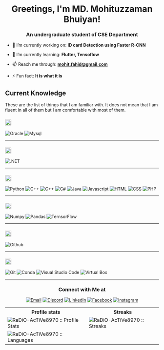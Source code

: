 <!-- <img align="center" alt="Coding" width="850" height='300' src="https://user-images.githubusercontent.com/28063426/186977443-843ee608-5931-43b1-a95c-e9d63e677b2b.gif"> -->


<h1 align="center">Greetings, I'm MD. Mohituzzaman Bhuiyan!</h1>
<h3 align="center">An undergraduate student of CSE Department</h3>


<!-- <p align="left"> <img src="https://komarev.com/ghpvc/?username=def4lt-303&label=Profile%20views&color=0e75b6&style=flat" alt="def4lt-303" /> </p> -->

- 🔭 I’m currently working on: **ID card Detection using Faster R-CNN** 

- 🌱 I’m currently learning: **Flutter, Tensoflow**

- 📫 Reach me through: **mohit.fahid@gmail.com**

- ⚡ Fun fact: **It is what it is**

<h2 align="left">Current Knowledge</h2>

These are the list of things that I am familiar with. It does not mean that I am fluent in all of them but I am comfortable with most of them.

<!--START_SECTION:learn-->
<h3><img height="20px" src="https://img.shields.io/badge/Database-979a9b"/></h3>
<span><img src="https://img.shields.io/badge/Oracle-F80000?style=for-the-badge&logo=Oracle&logoColor=white" alt="Oracle"/></span>
<span><img src="https://img.shields.io/badge/MySQL-005C84?style=for-the-badge&logo=mysql&logoColor=white" alt="Mysql"/></span>

<hr>
<h3><img height="20px" src="https://img.shields.io/badge/Framework-695b55"/></h3>

<span><img src="https://img.shields.io/badge/.NET-512BD4?style=for-the-badge&logo=dotnet&logoColor=white" alt=".NET"/></span>

<hr>
<h3><img height="20px" src="https://img.shields.io/badge/Language-467870"/></h3>

<span><img src="https://img.shields.io/badge/Python-FFD43B?style=for-the-badge&logo=python&logoColor=blue" alt="Python"/></span>
<span><img src="https://img.shields.io/badge/C-00599C?style=for-the-badge&logo=c&logoColor=white" alt="C++"/></span>
<span><img src="https://img.shields.io/badge/C%2B%2B-00599C?style=for-the-badge&logo=c%2B%2B&logoColor=white" alt="C++"/></span>
<span><img src="https://img.shields.io/badge/C%23-239120?style=for-the-badge&logo=c-sharp&logoColor=white" alt="C#"/></span>
<span><img src="https://img.shields.io/badge/Java-ED8B00?style=for-the-badge&logo=java&logoColor=white" alt="Java"/></span>
<span><img src="https://img.shields.io/badge/JavaScript-323330?style=for-the-badge&logo=javascript&logoColor=F7DF1E" alt="Javascript"/></span>
<span><img src="https://img.shields.io/badge/HTML5-E34F26?style=for-the-badge&logo=html5&logoColor=white" alt="HTML"/></span>
<span><img src="https://img.shields.io/badge/CSS3-1572B6?style=for-the-badge&logo=css3&logoColor=white" alt="CSS"/></span>
<span><img src="https://img.shields.io/badge/PHP-777BB4?style=for-the-badge&logo=php&logoColor=white" alt="PHP"/></span>

<hr>
<h3><img height="20px" src="https://img.shields.io/badge/Library-505558"/></h3>

<span><img src="https://img.shields.io/badge/Numpy-777BB4?style=for-the-badge&logo=numpy&logoColor=white" alt="Numpy"/></span>
<span><img src="https://img.shields.io/badge/Pandas-2C2D72?style=for-the-badge&logo=pandas&logoColor=white" alt="Pandas"/></span>
<span><img src="https://img.shields.io/badge/TensorFlow-FF6F00?style=for-the-badge&logo=TensorFlow&logoColor=white" alt="TernsorFlow"/></span>


<hr>
<h3><img height="20px" src="https://img.shields.io/badge/Platform-487088"/></h3>

<span><img src="https://img.shields.io/badge/GitHub-100000?style=for-the-badge&logo=github&logoColor=white" alt="Github"/></span>

<hr>
<h3><img height="20px" src="https://img.shields.io/badge/Tool-6c598f"/></h3>

<span><img src="https://img.shields.io/badge/GIT-E44C30?style=for-the-badge&logo=git&logoColor=white" alt="Git"/></span>
<span><img src="https://img.shields.io/badge/conda-342B029.svg?&style=for-the-badge&logo=anaconda&logoColor=white" alt="Conda"/></span>
<span><img src="https://img.shields.io/badge/VSCode-0078D4?style=for-the-badge&logo=visual%20studio%20code&logoColor=white" alt="Visual Studio Code"/></span>
<span><img src="https://img.shields.io/badge/VirtualBox-21416b?style=for-the-badge&logo=VirtualBox&logoColor=white" alt="Virtual Box"/></span>
<hr>
<!--END_SECTION:learn-->

<h3 align="center"> Connect with Me at </h3>

<p align="center">
<a href="mailto:mohit.fahid@gmail.com"><img alt="Email" src="https://img.shields.io/badge/Gmail-mohit.fahid@gmail.com-red?style=flat&logo=gmail"></a>
<a href="https://discord.com/channels/@me"><img alt="Discord" src="https://img.shields.io/badge/Discord-RaDiO AcTiVe |  放射性%231896-7289da?style=flat&logo=discord"></a>
<a href="https://www.linkedin.com/in/mohituzzaman-bhuiyan-98531b159/"><img alt="LinkedIn" src="https://img.shields.io/badge/LinkedIn-MD. Mohituzzaman Bhuiyan-blue?style=flat&logo=linkedin"></a>
<a href="https://www.facebook.com/tom.fahid/"><img alt="Facebook" src="https://img.shields.io/badge/Facebook-Mohituzzaman Fahid-blue?style=flat&logo=facebook"></a>
<a href="https://www.instagram.com/radio_active_98/?hl=en"><img alt="Instagram" src="https://img.shields.io/badge/Instagram-radio_active_98-f2003c?style=flat&logo=instagram"></a>
</p>

<p align="center">
   <table>
      <tr>
       <th>Profile stats  </th>
       <th>Streaks</th>
     </tr>
      <tr>
       <td><img alt="RaDiO-AcTiVe8970 :: Profile Stats" src="https://github-readme-stats.vercel.app/api?username=radio-active8970&show_icons=true&theme=dark"> </td>
       <td><img alt="RaDiO-AcTiVe8970 :: Streaks" src="https://github-readme-streak-stats.herokuapp.com/?user=radio-active8970&"> </td>
     </tr>
     <tr>
        <td><img alt="RaDiO-AcTiVe8970 :: Languages" src="https://github-readme-stats.vercel.app/api/top-langs/?username=radio-active8970&layout=compact"> </td>
      </tr>
   </table>
</p>
